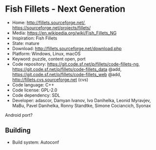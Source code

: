 # Fish Fillets - Next Generation

- Home: http://fillets.sourceforge.net/, https://sourceforge.net/projects/fillets/
- Media: https://en.wikipedia.org/wiki/Fish_Fillets_NG
- Inspiration: Fish Fillets
- State: mature
- Download: http://fillets.sourceforge.net/download.php
- Platform: Windows, Linux, macOS
- Keyword: puzzle, content open, port
- Code repository: https://git.code.sf.net/p/fillets/code-fillets-ng, https://git.code.sf.net/p/fillets/code-fillets_data @add, https://git.code.sf.net/p/fillets/code-fillets_web @add, http://fillets.cvs.sourceforge.net (cvs)
- Code language: C++
- Code license: GPL-2.0
- Code dependency: SDL
- Developer: adascor, Damyan Ivanov, Ivo Danihelka, Leonid Myravjev, MaBu, Pavel Danihelka, Ronny Standtke, Simone Cociancich, Syonax

Android port?

## Building

- Build system: Autoconf
